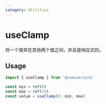 ```yaml
---
category: Utilities
---
```


# useClamp

将一个值夹在其他两个值之间，并且是响应式的。

## Usage

```ts
import { useClamp } from '@vueuse/core'

const min = ref(0)
const max = ref(10)
const value = useClamp(0, min, max)
```
